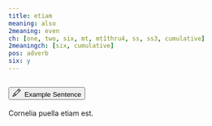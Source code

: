 ```yaml
---
title: etiam
meaning: also
2meaning: even
ch: [one, two, six, mt, mt1thru4, ss, ss3, cumulative]
2meaningch: [six, cumulative]
pos: adverb
six: y
---
```

<div class="accordion caro-accordion" id="accordionExample">
    <div class="accordion-item">
          <h2 class="accordion-header">
            <button class="accordion-button collapsed" type="button" data-bs-toggle="collapse" data-bs-target="#etiam1a" aria-expanded="false" aria-controls="etiam1a">
              <svg xmlns="http://www.w3.org/2000/svg" width="16" height="16" fill="currentColor" class="bi bi-pencil" viewBox="0 0 16 16"><path d="M12.146.146a.5.5 0 0 1 .708 0l3 3a.5.5 0 0 1 0 .708l-10 10a.5.5 0 0 1-.168.11l-5 2a.5.5 0 0 1-.65-.65l2-5a.5.5 0 0 1 .11-.168zM11.207 2.5 13.5 4.793 14.793 3.5 12.5 1.207zm1.586 3L10.5 3.207 4 9.707V10h.5a.5.5 0 0 1 .5.5v.5h.5a.5.5 0 0 1 .5.5v.5h.293zm-9.761 5.175-.106.106-1.528 3.821 3.821-1.528.106-.106A.5.5 0 0 1 5 12.5V12h-.5a.5.5 0 0 1-.5-.5V11h-.5a.5.5 0 0 1-.468-.325"/>
</svg>&#160; Example Sentence
            </button>
          </h2>
          <div id="etiam1a" class="accordion-collapse collapse">
            <div class="accordion-body">
              Cornelia
              <a data-bs-toggle="tooltip" data-bs-title="girl">puella</a> 
              <a data-bs-toggle="tooltip" data-bs-title="also"><span class="{{ page.pos }}-underline">etiam</span></a> 
              <a data-bs-toggle="tooltip" data-bs-title="is">est.</a>
            </div>
          </div>
        </div>
</div>